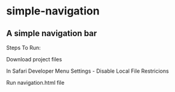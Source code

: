 # simple-navigation
A simple navigation bar
--------------------------------
Steps To Run:

Download project files

In Safari Developer Menu Settings - Disable Local File Restricions

Run navigation.html file
